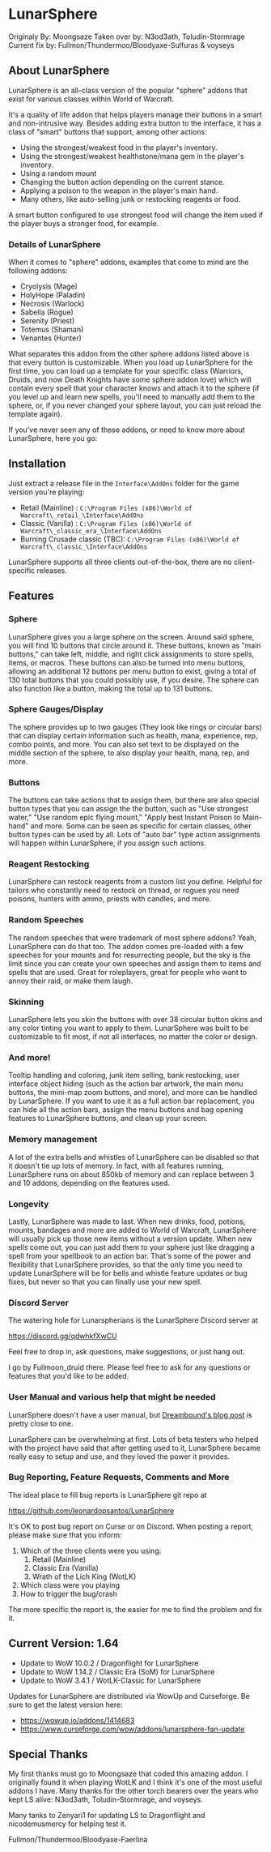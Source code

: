 # LunarSphere

Originaly By: Moongsaze
Taken over by: N3od3ath, Toludin-Stormrage
Current fix by: Fullmon/Thundermoo/Bloodyaxe-Sulfuras & voyseys

## About LunarSphere

LunarSphere is an all-class version of the popular "sphere" addons that exist
for various classes within World of Warcraft.

It's a quality of life addon that helps players manage their buttons in a
smart and non-intrusive way. Besides adding extra button to the interface, it
has a class of "smart" buttons that support, among other actions:

* Using the strongest/weakest food in the player's inventory.
* Using the strongest/weakest healthstone/mana gem in the player's inventory.
* Using a random mount
* Changing the button action depending on the current stance.
* Applying a poison to the weapon in the player's main hand.
* Many others, like auto-selling junk or restocking reagents or food.

A smart button configured to use strongest food will change the item used if
the player buys a stronger food, for example.

### Details of LunarSphere

When it comes to "sphere" addons, examples that come to mind are the following
addons:

* Cryolysis (Mage)
* HolyHope (Paladin)
* Necrosis (Warlock)
* Sabella (Rogue)
* Serenity (Priest)
* Totemus (Shaman)
* Venantes (Hunter)

What separates this addon from the other sphere addons listed above is that
every button is customizable. When you load up LunarSphere for the first
time, you can load up a template for your specific class (Warriors, Druids,
and now Death Knights have some sphere addon love) which will contain every
spell that your character knows and attach it to the sphere (if you level up
and learn new spells, you'll need to manually add them to the sphere, or, if
you never changed your sphere layout, you can just reload the template
again).

If you've never seen any of these addons, or need to know more about
LunarSphere, here you go:

## Installation

Just extract a release file in the `Interface\AddOns` folder for the game
version you're playing:

* Retail (Mainline) : `C:\Program Files (x86)\World of Warcraft\_retail_\Interface\AddOns`
* Classic (Vanilla) : `C:\Program Files (x86)\World of Warcraft\_classic_era_\Interface\AddOns`
* Burning Crusade classic (TBC): `C:\Program Files (x86)\World of Warcraft\_classic_\Interface\AddOns`

LunarSphere supports all three clients out-of-the-box, there are no
client-specific releases.

## Features

### Sphere

LunarSphere gives you a large sphere on the screen. Around said sphere, you
will find 10 buttons that circle around it. These buttons, known as "main
buttons," can take left, middle, and right click assignments to store spells,
items, or macros. These buttons can also be turned into menu buttons,
allowing an additional 12 buttons per menu button to exist, giving a total of
130 total buttons that you could possibly use, if you desire. The sphere can
also function like a button, making the total up to 131 buttons.

### Sphere Gauges/Display

The sphere provides up to two gauges (They look like rings or circular bars)
that can display certain information such as health, mana, experience, rep,
combo points, and more. You can also set text to be displayed on the middle
section of the sphere, to also display your health, mana, rep, and more.

### Buttons

The buttons can take actions that to assign them, but there are also special
button types that you can assign the the button, such as "Use strongest
water," "Use random epic flying mount," "Apply best Instant Poison to
Main-hand" and more. Some can be seen as specific for certain classes, other
button types can be used by all. Lots of "auto bar" type action assignments
will happen within LunarSphere, if you assign such actions.

### Reagent Restocking

LunarSphere can restock reagents from a custom list you define. Helpful for
tailors who constantly need to restock on thread, or rogues you need poisons,
hunters with ammo, priests with candles, and more.

### Random Speeches

The random speeches that were trademark of most sphere addons? Yeah,
LunarSphere can do that too. The addon comes pre-loaded with a few speeches
for your mounts and for resurrecting people, but the sky is the limit since
you can create your own speeches and assign them to items and spells that are
used. Great for roleplayers, great for people who want to annoy their raid,
or make them laugh.

### Skinning

LunarSphere lets you skin the buttons with over 38 circular button skins and
any color tinting you want to apply to them. LunarSphere was built to be
customizable to fit most, if not all interfaces, no matter the color or
design.

### And more!

Tooltip handling and coloring, junk item selling, bank restocking, user
interface object hiding (such as the action bar artwork, the main menu
buttons, the mini-map zoom buttons, and more), and more can be handled by
LunarSphere. If you want to use it as a full action bar replacement, you can
hide all the action bars, assign the menu buttons and bag opening features to
LunarSphere buttons, and clean up your screen.

### Memory management

A lot of the extra bells and whistles of LunarSphere can be disabled so that
it doesn't tie up lots of memory. In fact, with all features running,
LunarSphere runs on about 850kb of memory and can replace between 3 and 10
addons, depending on the features used.

### Longevity

Lastly, LunarSphere was made to last. When new drinks, food, potions, mounts,
bandages and more are added to World of Warcraft, LunarSphere will usually
pick up those new items without a version update. When new spells come out,
you can just add them to your sphere just like dragging a spell from your
spellbook to an action bar. That's some of the power and flexibility that
LunarSphere provides, so that the only time you need to update LunarSphere
will be for bells and whistle feature updates or bug fixes, but never so that
you can finally use your new spell.

### Discord Server

The watering hole for Lunarspherians is the LunarSphere Discord server at

https://discord.gg/qdwhkfXwCU

Feel free to drop in, ask questions, make suggestions, or just hang out.

I go by Fullmoon_druid there. Please feel free to ask for any questions or
features that you'd like to be added. 

### User Manual and various help that might be needed

LunarSphere doesn't have a user manual, but [Dreambound's blog post](http://dreambound-druid.blogspot.com/2009/03/lunarsphere.html) 
is pretty close to one.

LunarSphere can be overwhelming at first. Lots of beta testers who helped with
the project have said that after getting used to it, LunarSphere became
really easy to setup and use, and they loved the power it provides.

### Bug Reporting, Feature Requests, Comments and More

The ideal place to fill bug reports is LunarSphere git repo at 

https://github.com/leonardopsantos/LunarSphere

It's OK to post bug report on Curse or on Discord. When posting a report,
please make sure that you inform:

1. Which of the three clients were you using:
    1. Retail (Mainline) 
    2. Classic Era (Vanilla)
    3. Wrath of the Lich King (WotLK)
2. Which class were you playing
3. How to trigger the bug/crash

The more specific the report is, the easier for me to find the problem and fix
it.

## Current Version: 1.64

* Update to WoW 10.0.2 / Dragonflight for LunarSphere
* Update to WoW 1.14.2 / Classic Era (SoM) for LunarSphere
* Update to WoW 3.4.1  / WotLK-Classic for LunarSphere

Updates for LunarSphere are distributed via WowUp and Curseforge. Be sure to
get the latest version here:

* https://wowup.io/addons/1414683
* https://www.curseforge.com/wow/addons/lunarsphere-fan-update


## Special Thanks

My first thanks must go to Moongsaze that coded this amazing addon. I
originally found it when playing WotLK and I think it's one of the most
useful addons I have. Many thanks for the other torch bearers over the years
who kept LS alive: N3od3ath, Toludin-Stormrage, and voyseys.

Many tanks to Zenyari1 for updating LS to Dragonflight and nicodemusmercy for 
helping test it.

Fullmon/Thundermoo/Bloodyaxe-Faerlina
